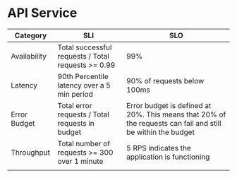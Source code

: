 # API Service

| Category     | SLI                                                | SLO                                                                                                         |
|--------------|----------------------------------------------------|-------------------------------------------------------------------------------------------------------------|
| Availability | Total successful requests / Total requests >= 0.99 | 99%                                                                                                         |
| Latency      | 90th Percentile latency over a 5 min period        | 90% of requests below 100ms                                                                                 |
| Error Budget | Total error requests / Total requests in budget    | Error budget is defined at 20%. This means that 20% of the requests can fail and still be within the budget |
| Throughput   | Total number of requests >= 300 over 1 minute      | 5 RPS indicates the application is functioning                                                              |
                                                            |